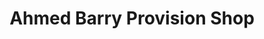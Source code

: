 ---
title: "Ahmed Barry Provision Shop"
url: /monrovia/ahmed-barry-provision-shop/
shop: Lebensmittel
---
